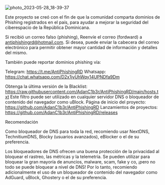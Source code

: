 ![photo_2023-05-28_18-39-37](https://github.com/AdanC1b3r/AntiPhishingRD/assets/58154779/e6b36f6e-f27d-44a4-a644-37f8d7286b9c)

Este proyecto se creó con el fin de que la comunidad comparta dominios de Phishing registrados en el país, para ayudar a mejorar la seguridad del ciberespacio de la República Dominicana.

Si recibió un correo falso (phishing), Reenvíe el correo (fordward) a antiphishingrd@hotmail.com. Si desea, puede enviar la cabecera del correo electrónico para permitir obtener mayor cantidad de información y detalles del mismo.

También puede reportar dominios phishing vía: 

Telegram: https://t.me/AntiPhishingRD
Whatsapp: https://chat.whatsapp.com/D2x1jyUhWqy14UPNDfa9Dm

Obtenga la última versión de la Blacklist: https://raw.githubusercontent.com/AdanC1b3r/AntiPhishingRD/main/hosts.txt 
Este filtro puede ser utilizado en cualquier servidor DNS o bloqueador de contenido del navegador como uBlock.
Página de inicio del proyecto: https://github.com/AdanC1b3r/AntiPhishingRD
Lanzamientos de proyectos: https://github.com/AdanC1b3r/AntiPhishingRD/releases

Recomendación

Como bloqueador de DNS para toda la red, recomiendo usar NextDNS, TechnitiumDNS, Blocky (usuarios avanzados), eBlocker o el de su preferencia.

Los bloqueadores de DNS ofrecen una buena protección de la privacidad al bloquear el rastreo, las métricas y la telemetría. Se pueden utilizar para bloquear la gran mayoría de anuncios, malware, scam, fake y co, ¡pero no todo se puede bloquear a nivel de DNS!
Por lo tanto, recomiendo adicionalmente el uso de un bloqueador de contenido del navegador como AdGuard, uBlock, Ghostery o el de su preferencia.
